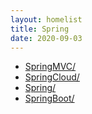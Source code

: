 ```yaml
---
layout: homelist
title: Spring
date: 2020-09-03
---
```


* [SpringMVC/](/dict/opensource/spring-mvc/?%E5%BC%80%E6%BA%90%E6%A1%86%E6%9E%B6%2CSpring%2CSpringMVC)
* [SpringCloud/](/dict/opensource/spring-cloud/?%E5%BC%80%E6%BA%90%E6%A1%86%E6%9E%B6%2CSpring%2CSpringCloud)
* [Spring/](/dict/opensource/spring/spring/?%E5%BC%80%E6%BA%90%E6%A1%86%E6%9E%B6%2CSpring%2CSpring)
* [SpringBoot/](/dict/opensource/spring-boot/?%E5%BC%80%E6%BA%90%E6%A1%86%E6%9E%B6%2CSpring%2CSpringBoot)
